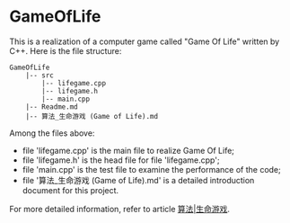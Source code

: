 # GameOfLife

This is a realization of a computer game called "Game Of Life" written by C++. Here is the file structure:

```
GameOfLife
    |-- src
        |-- lifegame.cpp
        |-- lifegame.h
        |-- main.cpp
    |-- Readme.md
    |-- 算法_生命游戏 (Game of Life).md
```
Among the files above:
- file 'lifegame.cpp' is the main file to realize Game Of Life;
- file 'lifegame.h' is the head file for file 'lifegame.cpp';
- file 'main.cpp' is the test file to examine the performance of the code;
- file '算法_生命游戏 (Game of Life).md' is a detailed introduction document for this project.

For more detailed information, refer to article [算法|生命游戏](https://github.com/chentianyangWHU/GameOfLife/blob/master/%E7%AE%97%E6%B3%95_%E7%94%9F%E5%91%BD%E6%B8%B8%E6%88%8F%20(Game%20of%20Life).md).
